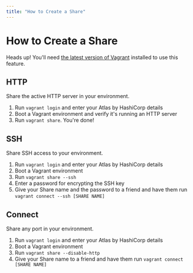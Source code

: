 ```yaml
---
title: "How to Create a Share"
---
```


# How to Create a Share

<div class="alert info">
    <span class="alert-text">
        Heads up! You'll need <a href="/help/overview/updating-tools">the latest version of Vagrant</a> installed
        to use this feature.
    </span>
</div>

## HTTP

Share the active HTTP server in your environment.

1. Run `vagrant login` and enter your Atlas by HashiCorp details
2. Boot a Vagrant environment and verify it's running an HTTP server
3. Run `vagrant share`. You're done!

## SSH

Share SSH access to your environment.

1. Run `vagrant login` and enter your Atlas by HashiCorp details
2. Boot a Vagrant environment
3. Run `vagrant share --ssh`
4. Enter a password for encrypting the SSH key
5. Give your Share name and the password to a friend and have them
run `vagrant connect --ssh [SHARE NAME]`

## Connect

Share any port in your environment.

1. Run `vagrant login` and enter your Atlas by HashiCorp details
2. Boot a Vagrant environment
3. Run `vagrant share --disable-http`
4. Give your Share name to a friend and have them run `vagrant connect [SHARE NAME]`
